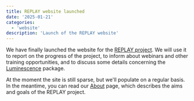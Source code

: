 ```yaml
---
title: REPLAY website launched
date: '2025-01-21'
categories:
  - 'website'
description: 'Launch of the REPLAY website'
---
```


We have finally launched the website for the [REPLAY project][replay]. We will use
it to report on the progress of the project, to inform about webinars and
other training opportunities, and to discuss some details concerning
the [Luminescence](http://r-luminescence.org/) package.

At the moment the site is still sparse, but we'll populate on a regular
basis. In the meantime, you can read our [About](about) page, which
describes the aims and goals of the REPLAY project.

[replay]: https://gepris.dfg.de/gepris/projekt/528704761?language=en
